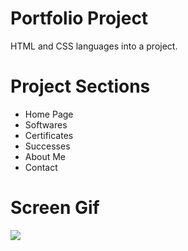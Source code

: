 <h1>Portfolio Project</h1>
<p>HTML and CSS languages ​​into a project.</p>

<h1>Project Sections</h1>

<ul>
  <li>Home Page</li>
  <li>Softwares</li>
  <li>Certificates</li>
  <li>Successes</li>
  <li>About Me</li>
  <li>Contact</li>
</ul>

<h1>Screen Gif</h1>

<img src="js.png"/>
